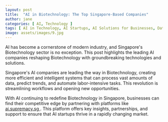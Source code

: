 ```yaml
---
layout: post
title:  "AI in Biotechnology: The Top Singapore-Based Companies"
author: jane
categories: [ AI, Technology ]
tags: [ AI in Technology, AI Startups, AI Solutions for Businesses, Data Analytics ]
image: assets/images/9.jpg
---
```


AI has become a cornerstone of modern industry, and Singapore's Biotechnology sector is no exception. This post highlights the leading AI companies reshaping Biotechnology with groundbreaking technologies and solutions.

Singapore's AI companies are leading the way in Biotechnology, creating more efficient and intelligent systems that can process vast amounts of data, predict trends, and automate labor-intensive tasks. This revolution is streamlining workflows and opening new opportunities.

With AI continuing to redefine Biotechnology in Singapore, businesses can find their competitive edge by partnering with platforms like <a href="https://ai.supremacy.sg" target="_blank"> ai.supremacy.sg </a>. This platform offers key insights, partnerships, and support to ensure that AI startups thrive in a rapidly changing market.
